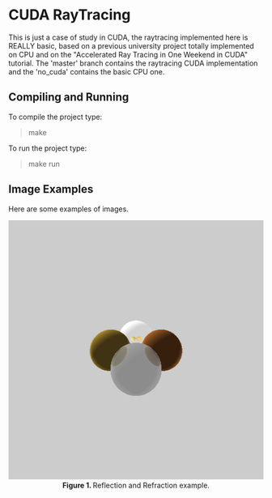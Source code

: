 CUDA RayTracing
======

This is just a case of study in CUDA, the raytracing implemented here is REALLY basic, based on a previous university project totally implemented on CPU and on the "Accelerated Ray Tracing in One Weekend in CUDA" tutorial. The 'master' branch contains the raytracing CUDA implementation and the 'no_cuda' contains the basic CPU one.

<h2>Compiling and Running</h2>

To compile the project type:
 > make

To run the project type:
 > make run

<h2>Image Examples</h2>

Here are some examples of images.

<p align="center">
    <img width="512" height="512" src="resources/spheres.png">
    <br>
    <b>Figure 1. </b> Reflection and Refraction example.
</p>